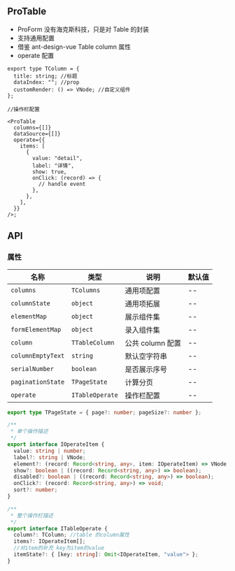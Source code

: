 ## ProTable

- ProForm 没有海克斯科技，只是对 Table 的封装
- 支持通用配置
- 借鉴 ant-design-vue Table column 属性
- operate 配置

```tsx
export type TColumn = {
  title: string; //标题
  dataIndex: ""; //prop
  customRender: () => VNode; //自定义组件
};

//操作栏配置

<ProTable
  columns={[]}
  dataSource={[]}
  operate={{
    items: [
      {
        value: "detail",
        label: "详情",
        show: true,
        onClick: (record) => {
          // handle event
        },
      },
    ],
  }}
/>;
```

## API

### 属性

| 名称              | 类型            | 说明             | 默认值 |
| ----------------- | --------------- | ---------------- | ------ |
| `columns`         | `TColumns`      | 通用项配置       | --     |
| `columnState`     | `object`        | 通用项拓展       | --     |
| `elementMap`      | `object`        | 展示组件集       | --     |
| `formElementMap`  | `object`        | 录入组件集       | --     |
| `column`          | `TTableColumn`  | 公共 column 配置 | --     |
| `columnEmptyText` | `string`        | 默认空字符串     | --     |
| `serialNumber`    | `boolean`       | 是否展示序号     | --     |
| `paginationState` | `TPageState`    | 计算分页         | --     |
| `operate`         | `ITableOperate` | 操作栏配置       | --     |

```ts
export type TPageState = { page?: number; pageSize?: number };

/**
 * 单个操作描述
 */
export interface IOperateItem {
  value: string | number;
  label?: string | VNode;
  element?: (record: Record<string, any>, item: IOperateItem) => VNode;
  show?: boolean | ((record: Record<string, any>) => boolean);
  disabled?: boolean | ((record: Record<string, any>) => boolean);
  onClick?: (record: Record<string, any>) => void;
  sort?: number;
}

/**
 * 整个操作栏描述
 */
export interface ITableOperate {
  column?: TColumn; //table 的column属性
  items?: IOperateItem[];
  //对item的补充 key为item的value
  itemState?: { [key: string]: Omit<IOperateItem, "value"> };
}
```
